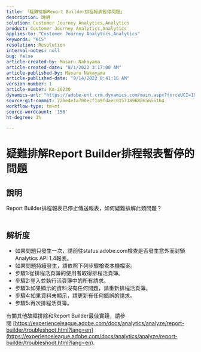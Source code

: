 ```yaml
---
title: 「疑難排解Report Builder排程報表暫停問題」
description: 說明
solution: Customer Journey Analytics,Analytics
product: Customer Journey Analytics,Analytics
applies-to: "Customer Journey Analytics,Analytics"
keywords: "KCS"
resolution: Resolution
internal-notes: null
bug: false
article-created-by: Masaru Nakayama
article-created-date: "8/1/2022 3:17:00 AM"
article-published-by: Masaru Nakayama
article-published-date: "9/14/2022 8:41:16 AM"
version-number: 1
article-number: KA-20230
dynamics-url: "https://adobe-ent.crm.dynamics.com/main.aspx?forceUCI=1&pagetype=entityrecord&etn=knowledgearticle&id=bd999166-4811-ed11-b83d-00224808629f"
source-git-commit: 726e4e1a700ecf1a9fdaec0157189680656561b4
workflow-type: tm+mt
source-wordcount: '158'
ht-degree: 1%

---
```


# 疑難排解Report Builder排程報表暫停的問題

## 說明

Report Builder排程報表已停止傳送報表，如何疑難排解此類問題？
<br> 

## 解析度


- 如果問題只發生一次，請前往status.adobe.com檢查是否發生意外而封鎖Analytics API 1.4報表。
- 如果問題持續發生，請依照下列步驟檢查本機檔案。
- 步驟1:從排程活頁簿的使用者取得排程活頁簿。
- 步驟2:登入並執行活頁簿中的所有請求。
- 步驟3:如果顯示的資料沒有任何問題，請重新排程活頁簿。
- 步驟4:如果資料未顯示，請更新有任何錯誤的請求。
- 步驟5:再次排程活頁簿。


有關其他故障排除和Report Builder最佳實踐，請參閱 [https://experienceleague.adobe.com/docs/analytics/analyze/report-builder/troubleshoot.html?lang=en](https://experienceleague.adobe.com/docs/analytics/analyze/report-builder/troubleshoot.html?lang=en).
